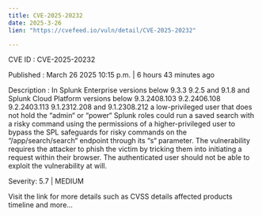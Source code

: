 ```yaml
---
title: CVE-2025-20232
date: 2025-3-26
lien: "https://cvefeed.io/vuln/detail/CVE-2025-20232"

---
```


CVE ID : CVE-2025-20232

Published :  March 26
2025
10:15 p.m. | 6 hours
43 minutes ago

Description : In Splunk Enterprise versions below 9.3.3
9.2.5
and 9.1.8 and Splunk Cloud Platform versions below 9.3.2408.103
9.2.2406.108
9.2.2403.113
9.1.2312.208 and 9.1.2308.212
a low-privileged user that does not hold the “admin“ or “power“ Splunk roles could run a saved search with a risky command using the permissions of a higher-privileged user to bypass the SPL safeguards for risky commands on the “/app/search/search“ endpoint through its “s“ parameter. 
The vulnerability requires the attacker to phish the victim by tricking them into initiating a request within their browser. The authenticated user should not be able to exploit the vulnerability at will.

Severity: 5.7 | MEDIUM

Visit the link for more details
such as CVSS details
affected products
timeline
and more...
